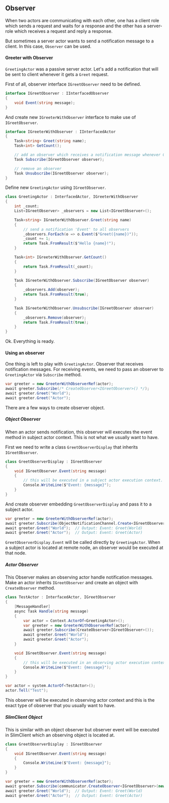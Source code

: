 ## Observer

When two actors are communicating with each other,
one has a client role which sends a request and waits for a response and
the other has a server-role which receives a request and reply a response.

But sometimes a server actor wants to send a notification message to a client.
In this case, `Observer` can be used.

#### Greeter with Observer

`GreetingActor` was a passive server actor. Let's add a notification that will
be sent to client whenever it gets a `Greet` request.

First of all, observer interface `IGreetObserver` need to be defined.

```csharp
interface IGreetObserver : IInterfacedObserver
{
    void Event(string message);
}
```

And create new `IGreeterWithObserver` interface to make use of `IGreetObserver`.

```csharp
interface IGreeterWithObserver : IInterfacedActor
{
    Task<string> Greet(string name);
    Task<int> GetCount();

    // add an observer which receives a notification message whenever Greet request comes in
    Task Subscribe(IGreetObserver observer);

    // remove an observer
    Task Unsubscribe(IGreetObserver observer);
}
```

Define new `GreetingActor` using `IGreetObserver`.

```csharp
class GreetingActor : InterfacedActor, IGreeterWithObserver
{
    int _count;
    List<IGreetObserver> _observers = new List<IGreetObserver>();

    Task<string> IGreeterWithObserver.Greet(string name)
    {
        // send a notification 'Event' to all observers
        _observers.ForEach(o => o.Event($"Greet({name})"));
        _count += 1;
        return Task.FromResult($"Hello {name}!");
    }

    Task<int> IGreeterWithObserver.GetCount()
    {
        return Task.FromResult(_count);
    }

    Task IGreeterWithObserver.Subscribe(IGreetObserver observer)
    {
        _observers.Add(observer);
        return Task.FromResult(true);
    }

    Task IGreeterWithObserver.Unsubscribe(IGreetObserver observer)
    {
        _observers.Remove(observer);
        return Task.FromResult(true);
    }
}
```

Ok. Everything is ready.

#### Using an observer

One thing is left to play with `GreetingActor`.
Observer that receives notification messages.
For receiving events, we need to pass an observer to `GreetingActor` via `Subscribe` method.

```csharp
var greeter = new GreeterWithObserverRef(actor);
await greeter.Subscribe(/* CreateObserver<IGreetObserver>() */);
await greeter.Greet("World");
await greeter.Greet("Actor");
```

There are a few ways to create observer object.

##### Object Observer

When an actor sends notification, this observer will executes the event method in subject actor context.
This is not what we usually want to have.

First we need to write a class `GreetObserverDisplay` that inherits `IGreetObserver`.

```csharp
class GreetObserverDisplay : IGreetObserver
{
    void IGreetObserver.Event(string message)
    {
        // this will be executed in a subject actor execution context.
        Console.WriteLine($"Event: {message}");
    }
}
```

And create observer embedding `GreetObserverDisplay` and pass it to a subject actor.

```csharp
var greeter = new GreeterWithObserverRef(actor);
await greeter.Subscribe(ObjectNotificationChannel.Create<IGreetObserver>(new GreetObserverDisplay()));
await greeter.Greet("World");  // Output: Event: Greet(World)
await greeter.Greet("Actor");  // Output: Event: Greet(Actor)
```

`GreetObserverDisplay.Event` will be called directly by `GreetingActor`.
When a subject actor is located at remote node, an observer would be executed at that node.

##### Actor Observer

This Observer makes an observing actor handle notification messages.
Make an actor inherits `IGreetObserver` and create an object with `CreateObserver` method.

```csharp
class TestActor : InterfacedActor, IGreetObserver
{
    [MessageHandler]
    async Task Handle(string message)
    {
        var actor = Context.ActorOf<GreetingActor>();
        var greeter = new GreeterWithObserverRef(actor);
        await greeter.Subscribe(CreateObserver<IGreetObserver>());
        await greeter.Greet("World");
        await greeter.Greet("Actor");
    }

    void IGreetObserver.Event(string message)
    {
        // this will be executed in an observing actor execution context.
        Console.WriteLine($"Event: {message}");
    }
}

var actor = system.ActorOf<TestActor>();
actor.Tell("Test");
```

This observer will be executed in observing actor context and
this is the exact type of observer that you usually want to have.

##### SlimClient Object

This is similar with an object observer but observer event will be executed
in SlimClient which an observing object is located at.

```csharp
class GreetObserverDisplay : IGreetObserver
{
    void IGreetObserver.Event(string message)
    {
        Console.WriteLine($"Event: {message}");
    }
}
```

```csharp
var greeter = new GreeterWithObserverRef(actor);
await greeter.Subscribe(communicator.CreateObserver<IGreetObserver>(new GreetObserverDisplay()));
await greeter.Greet("World");  // Output: Event: Greet(World)
await greeter.Greet("Actor");  // Output: Event: Greet(Actor)
```
